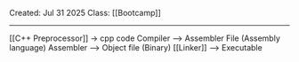 Created: Jul 31 2025
Class: [[Bootcamp]] 
- - -
[[C++ Preprocessor]] -> cpp code
Compiler --> Assembler File (Assembly language)
Assembler --> Object file (Binary)
[[Linker]] --> Executable